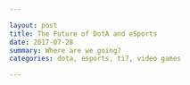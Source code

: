 ```yaml
---

layout: post
title: The Future of DotA and eSports
date: 2017-07-28
summary: Where are we going?
categories: dota, esports, ti7, video games

---
```

